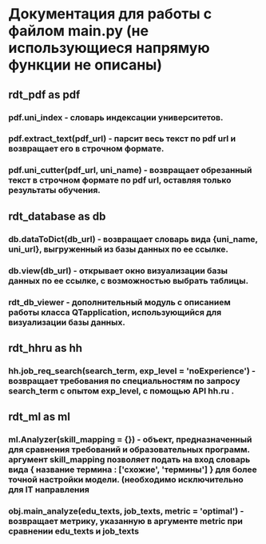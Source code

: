 # Документация для работы с файлом main.py (не использующиеся напрямую функции не описаны)

## rdt_pdf as pdf
### pdf.uni_index - словарь индексации университетов.
### pdf.extract_text(pdf_url) - парсит весь текст по pdf url и возвращает его в строчном формате.
### pdf.uni_cutter(pdf_url, uni_name) - возвращает обрезанный текст в строчном формате по pdf url, оставляя только результаты обучения.

## rdt_database as db
### db.dataToDict(db_url) - возвращает словарь вида {uni_name, uni_url}, выгруженный из базы данных по ее ссылке.
### db.view(db_url) - открывает окно визуализации базы данных по ее ссылке, с возможностью выбрать таблицы.
### rdt_db_viewer - дополнительный модуль с описанием работы класса QTapplication, использующийся для визуализации базы данных.

## rdt_hhru as hh
### hh.job_req_search(search_term, exp_level = 'noExperience') - возвращает требования по специальностям по запросу search_term с опытом exp_level, с помощью API hh.ru .

## rdt_ml as ml
### ml.Analyzer(skill_mapping = {}) - объект, предназначенный для сравнения требований и образовательных программ. аргумент skill_mapping позволяет подать на вход словарь вида { название термина : ['схожие', 'термины'] } для более точной настройки модели. (необходимо исключительно для IT направления
### obj.main_analyze(edu_texts, job_texts, metric = 'optimal') - возвращает метрику, указанную в аргументе metric при сравнении edu_texts и job_texts
